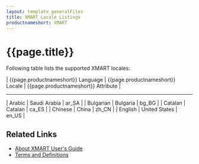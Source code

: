```yaml
---
layout: template_generalFiles
title: XMART Locale Listings
productnameshort: XMART
---
```


# {{page.title}}

Following table lists the supported XMART locales:


| {{page.productnameshort}} Language | {{page.productnameshort}} Locale | {{page.productnameshort}} Attribute |
------------------------------------  ----------------------------------  ------------------------------------
| Arabic | Saudi Arabia | ar_SA |
| Bulgarian | Bulgaria | bg_BG |
| Catalan | Catalan | ca_ES |
| Chinese | China | zh_CN |
| English | United States | en_US |  


## Related Links

- [About XMART User's Guide](about_xmart_ug.md)
- [Terms and Definitions](terms_and_definitions.md)


